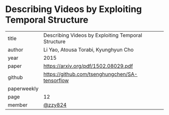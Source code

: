 # Describing Videos by Exploiting Temporal Structure
 |  |  |
| :--- | :--- |
| title | Describing Videos by Exploiting Temporal Structure |
| author | Li Yao, Atousa Torabi, Kyunghyun Cho|
| year | 2015 |
| paper |   https://arxiv.org/pdf/1502.08029.pdf |
| github | https://github.com/tsenghungchen/SA-tensorflow |
| paperweekly |  |
| page | 12 |
| member | [@zzy824](https://github.com/zzy824) |)